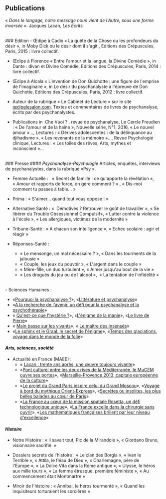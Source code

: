 ## Publications 

 « *Dans le langage, notre message nous vient de l'Autre, sous une forme inversée* ». Jacques Lacan, *Les Ecrits.*
 
<br/>
### Edition
- Œdipe à Cadix
« La quête de la Chose ou les profondeurs du désir », in Moby Dick ou le désir dont il s'agit ,  Editions des Crépuscules, Paris, 2015 : livre collectif.

- Œdipe à Florence
« Entre l'amour et la langue, la Divine Comédie », in Dante : divan et Divine Comédie, Editions des Crépuscules, Paris, 2014 : livre collectif.

- Œdipe à Alcala
« L'invention de Don Quichotte : une figure de l'emprise de l'imaginaire », in Le désir du psychanalyste à l'épreuve de Don Quichotte, Editions des Crépuscules, Paris, 2012 : livre collectif.

- Auteur de la rubrique « Le Cabinet de Lecture »  sur le site [œdipelesalon.com](http://www.oedipelesalon.com/cabinet/d_arpin_1216.html). Textes et commentaires de livres de psychanalyse, écrits par des psychanalystes.

- Publications  in  Che Vuoi ? , revue de psychanalyse, Le Cercle Freudien : « De l'amour et de  la haine », Nouvelle série, N°1,  2016, « Le nouvel amour »…, Lectures : « Dérives adolescentes : de la délinquance au djihadisme », « Les revenants de la mémoire »…, Revue Psychologie clinique, Lectures :  « Les toiles des rêves, Arts, mythes et inconscient »…

<br/>
### Presse
#### <FONT color="black"> <I> Psychanalyse-Psychologie </I> </FONT>
Articles, enquêtes, interviews de psychanalystes, dans la rubrique «Psy ». 
 
- Femme Actuelle :  
« Secret de famille : ce qu'apporte la révélation », « Amour et rapports de force, on gère comment ? » , « Dis-moi comment tu passes à table… »

- Prima : 
« S'aimer… quand tout vous oppose ! »

- Alternative Santé : 
«  Démotivés ? Retrouver le goût de travailler », « Se libérer du Trouble Obsessionnel Compulsif», « Lutter contre la violence à l'école », « Les allergiques, victimes de la modernité »

- Tribune-Santé : 
« A chacun son intelligence », « Echec scolaire : agir et réagir »

- Réponses-Santé : 
  * « Le mensonge, un mal nécessaire ? », « Dans les tourments de la jalousie »
  * « Couple, les jeux du pouvoir », « L'argent dans le  couple »
  * « Mère-fille, un duo turbulent », « Aimer jusqu'au bout de la vie »
  * « Les drogués du jeu ou de l'alcool »,  « La tentation de l'infidélité »
  
  
<br />- Sciences Humaines :   
  * «[Pourquoi la psychanalyse ?](https://www.scienceshumaines.com/pourquoi-la-psychanalyse_fr_116.html)», «[Littérature et psychanalyse](https://www.scienceshumaines.com/litterature-et-psychanalyse_fr_10664.html)»
  * «[A la recherche de l'avenir, un défi pour la psychanalyse et la psychothérapie](https://www.scienceshumaines.com/a-la-recherche-de-l-avenir-un-defi-pour-la-psychanalyse-et-la-psychotherapie_fr_201.html )»
  * « [Qu'est-ce que l'hystérie ?](https://www.scienceshumaines.com/qu-est-ce-que-l-hysterie_fr_26714.html)», «[L'énigme de la manie](https://www.scienceshumaines.com/l-enigme-de-la-manie_fr_26713.html)», «[Le livre de Pierre](https://www.scienceshumaines.com/le-livre-de-pierre_fr_10824.html)»
  * « [Main basse sur les vivants](http://www.scienceshumaines.com/main-basse-sur-les-vivants_fr_315.html)», 
« [Le maître des insensés](http://www.scienceshumaines.com/le-maitre-des-insenses_fr_10208.html)»
  * «[Le sphinx et le Graal, le secret de l'énigme](https://www.scienceshumaines.com/le-sphinx-et-le-graal-le-secret-de-l-enigme_fr_10972.html)», «[Temps des glaciations, voyage dans le monde de la folie](https://www.scienceshumaines.com/temps-des-glaciations-voyage-dans-le-monde-de-la-folie_fr_540.html)»


#### <FONT color="black"> <I> Arts, sciences, société </I> </FONT>

- Actualité en France (MAEE) : 
  * « [Lacan : trente ans après, une œuvre toujours vivante](http://www.ambafrance-kh.org/Lacan-trente-ans-apres-une-oeuvre)»
  * «[Pont culturel entre les deux rives de la Méditerranée, le MuCEM ouvre ses portes](http://www.ambafrance-kr.org/Actualite-en-France,2121)», «[Marseille-Provence 2013, capitale européenne de la culture](http://www.ambafrance-pl.org/Marseille-Provence-2013-capitale)»
  * «[Le projet du Grand Paris inspire celui du Grand Moscou](http://www.ambafrance-kr.org/Actualite-en-France,1856)», «[Voyage à bord du mythique Orient-Express](http://www.france-taipei.org/Voyage-a-bord-du-mythique-Orient)», «[Secrètes ou insolites, les plus belles balades au cœur de Paris](http://www.ambafrance-nl.org/Secretes-ou-insolites-les-plus)»
  * «[La France au cœur de la mission spatiale Rosetta, un défi technologique unique](http://www.ambafrance-cr.org/La-France-au-coeur-de-la-mission)», «[La France excelle dans la chirurgie sans ouvrir](http://www.ambafrance-am.org/La-France-excelle-dans-la-chirurgie-sans-ouvrir)», «[Les mathématiques françaises brillent par leur niveau d'excellence](http://www.ambafrance-nl.org/Les-mathematiques-francaises)»
  
  
#### <FONT color="black"> <I> Histoire </I> </FONT>

- Notre Histoire : 
« Il savait tout, Pic de la Mirandole », « Giordano Bruno, visionnaire sacrifié  »

- Dossiers secrets de l'histoire : 
« Le clan des Borgia », « Ivan le Terrible », « Attila, le fléau de Dieu », « Charlemagne, père de l'Europe », « La Dolce Vita dans la Rome antique », « Ulysse, le héros aux mille tours », « La femme étrusque, première féministe », « Au commencement était Montmartre »

- Miroir de l'histoire : 
« Annibal, le héros tourmenté », « Quand les inquisiteurs torturaient les sorcières »













